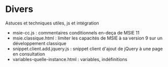 Divers
========


Astuces et techniques utiles, js et intégration

* msie-cc.js : commentaires conditionnels en-deça de MSIE 11
* msie.classique.html : limiter les capacités de MSIE à sa version 9 sur un développement classique
* snippet.client.add.jquery.js : snippet client d'ajout de jQuery à une page en consultation
* variables-quelle-instance.html : variables, indéfinitions
